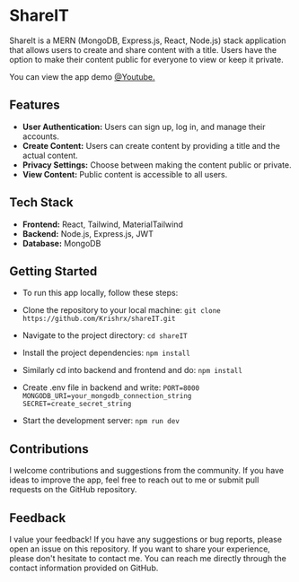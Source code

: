 # ShareIT
ShareIt is a MERN (MongoDB, Express.js, React, Node.js) stack application that allows users to create and share content with a title. Users have the option to make their content public for everyone to view or keep it private.

You can view the app demo [@Youtube.](https://youtu.be/CermWRXg6wM?si=GmGdrnYHi8iaz5hG)

## Features
- **User Authentication:** Users can sign up, log in, and manage their accounts.
- **Create Content:** Users can create content by providing a title and the actual content.
- **Privacy Settings:** Choose between making the content public or private.
- **View Content:** Public content is accessible to all users.

## Tech Stack
- **Frontend:** React, Tailwind, MaterialTailwind
- **Backend:** Node.js, Express.js, JWT
- **Database:** MongoDB


## Getting Started
- To run this app locally, follow these steps:
- Clone the repository to your local machine:
 `git clone https://github.com/Krishrx/shareIT.git`
- Navigate to the project directory:
 `cd shareIT`
- Install the project dependencies:
 `npm install`
- Similarly cd into backend and frontend and do:
  `npm install`
- Create .env file in backend and write:
  `PORT=8000`
  `MONGODB_URI=your_mongodb_connection_string`
  `SECRET=create_secret_string`

- Start the development server:
 `npm run dev`

## Contributions
I welcome contributions and suggestions from the community. If you have ideas to improve the app, feel free to reach out to me or submit pull requests on the GitHub repository.

## Feedback
I value your feedback! If you have any suggestions or bug reports, please open an issue on this repository. If you want to share your experience, please don't hesitate to contact me. You can reach me directly through the contact information provided on GitHub.

